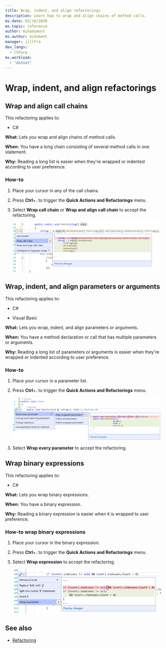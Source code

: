 ```yaml
---
title: Wrap, indent, and align refactorings
description: Learn how to wrap and align chains of method calls.
ms.date: 02/19/2020
ms.topic: reference
author: mikadumont
ms.author: midumont
manager: jillfra
dev_langs:
  - CSharp
ms.workload:
  - "dotnet"
---
```

# Wrap, indent, and align refactorings

## Wrap and align call chains

This refactoring applies to:

- C#

**What:** Lets you wrap and align chains of method calls.

**When:** You have a long chain consisting of several method calls in one statement.

**Why:** Reading a long list is easier when they're wrapped or indented according to user preference.

### How-to

1. Place your cursor in any of the call chains.
2. Press **Ctrl**+**.** to trigger the **Quick Actions and Refactorings** menu.
3. Select **Wrap call chain** or **Wrap and align call chain** to accept the refactoring.

   ![Wrap and Align Call Chains](media/wrap-call-chain.png)

## Wrap, indent, and align parameters or arguments

This refactoring applies to:

- C#

- Visual Basic

**What:** Lets you wrap, indent, and align parameters or arguments.

**When:** You have a method declaration or call that has multiple parameters or arguments.

**Why:** Reading a long list of parameters or arguments is easier when they're wrapped or indented according to user preference.

### How-to

1. Place your cursor in a parameter list.
2. Press **Ctrl**+**.** to trigger the **Quick Actions and Refactorings** menu.

   ![Wrap, Indent, and Align parameters](media/wrap-parameters.png)

3. Select **Wrap every parameter** to accept the refactoring.

## Wrap binary expressions

This refactoring applies to:

- C#

**What:** Lets you wrap binary expressions.

**When:** You have a binary expression.

**Why:** Reading a binary expression is easier when it is wrapped to user preference.

### How-to wrap binary expressions

1. Place your cursor in the binary expression.
2. Press **Ctrl**+**.** to trigger the **Quick Actions and Refactorings** menu.
3. Select **Wrap expression** to accept the refactoring.

   ![Wrap and Align Call Chains](media/wrap-binary-expression.png)

## See also

- [Refactoring](../refactoring-in-visual-studio.md)
